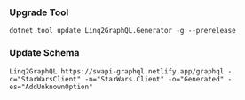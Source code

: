 ﻿### Upgrade Tool
    dotnet tool update Linq2GraphQL.Generator -g --prerelease

### Update Schema
    Linq2GraphQL https://swapi-graphql.netlify.app/graphql -c="StarWarsClient" -n="StarWars.Client" -o="Generated" -es="AddUnknownOption"

